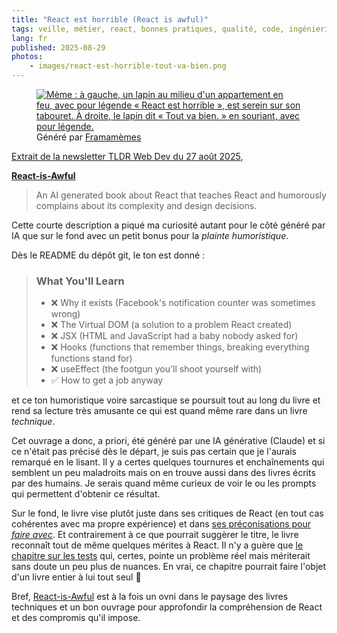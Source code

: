 ```yaml
---
title: "React est horrible (React is awful)"
tags: veille, métier, react, bonnes pratiques, qualité, code, ingénierie logicielle
lang: fr
published: 2025-08-29
photos:
    - images/react-est-horrible-tout-va-bien.png
---
```

<figure class="object-center bordered">
  <a href="/images/react-est-horrible-tout-va-bien.png">
    <img loading="lazy" src="/images/660x/react-est-horrible-tout-va-bien.png" alt="Mème : à gauche, un lapin au milieu d'un appartement en feu, avec pour légende « React est horrible », est serein sur son tabouret. À droite, le lapin dit « Tout va bien. » en souriant, avec pour légende." />
  </a>
  <footer>Généré par <a href="https://framamemes.org/?meme=this_is_fine">Framamèmes</a></footer>
</figure>

[Extrait de la newsletter TLDR Web Dev du 27 août 2025](https://a.tldrnewsletter.com/web-version?ep=1&lc=fbbfb5c8-4b42-11f0-b9e7-9716091ed4a1&p=5581b3de-831c-11f0-a328-396c2123b42d&pt=campaign&t=1756294286&s=d02fe564622c4f4c98bd71950074e83b99e3b9616eedb4aafede024c1f0acae6),

**[React-is-Awful](https://github.com/cloudstreet-dev/React-is-Awful)**

> An AI generated book about React that teaches React and humorously complains about its complexity and design decisions.

Cette courte description a piqué ma curiosité autant pour le côté généré par IA
que sur le fond avec un petit bonus pour la _plainte humoristique_.

Dès le README du dépôt git, le ton est donné :

> ### What You'll Learn
>
> * ❌ Why it exists (Facebook's notification counter was sometimes wrong)
> * ❌ The Virtual DOM (a solution to a problem React created)
> * ❌ JSX (HTML and JavaScript had a baby nobody asked for)
> * ❌ Hooks (functions that remember things, breaking everything functions stand for)
> * ❌ useEffect (the footgun you'll shoot yourself with)
> * ✅ How to get a job anyway

et ce ton humoristique voire sarcastique se poursuit tout au long du livre et
rend sa lecture très amusante ce qui est quand même rare dans un livre
_technique_.

Cet ouvrage a donc, a priori, été généré par une IA générative (Claude) et si ce
n'était pas précisé dès le départ, je suis pas certain que je l'aurais remarqué
en le lisant. Il y a certes quelques tournures et enchaînements qui semblent un
peu maladroits mais on en trouve aussi dans des livres écrits par des humains.
Je serais quand même curieux de voir le ou les prompts qui permettent d'obtenir
ce résultat.

Sur le fond, le livre vise plutôt juste dans ses critiques de React (en tout cas
cohérentes avec ma propre expérience) et dans [ses préconisations pour _faire
avec_](https://github.com/cloudstreet-dev/React-is-Awful/blob/main/18-chapter-acceptance.md).
Et contrairement à ce que pourrait suggèrer le titre, le livre reconnaît tout de
même quelques mérites à React. Il n'y a guère que [le chapitre sur les
tests](https://github.com/cloudstreet-dev/React-is-Awful/blob/main/14-chapter-testing-nightmare.md)
qui, certes, pointe un problème réel mais mériterait sans doute un peu plus de
nuances. En vrai, ce chapitre pourrait faire l'objet d'un livre entier à lui
tout seul 🫠

Bref, [React-is-Awful](https://github.com/cloudstreet-dev/React-is-Awful) est à
la fois un ovni dans le paysage des livres techniques et un bon ouvrage pour
approfondir la compréhension de React et des compromis qu'il impose.
